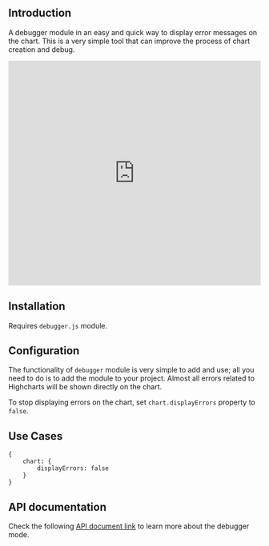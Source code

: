 Introduction
------------

A debugger module in an easy and quick way to display error messages on the chart. This is a very simple tool that can improve the process of chart creation and debug.

<iframe width="320" height="240" style="width: 100%; height: 450px; border: none;" src=https://www.highcharts.com/samples/view.php?path=highcharts/chart/display-errors></iframe>

Installation
------------

Requires `debugger.js` module.

Configuration
-------------

The functionality of `debugger` module is very simple to add and use; all you need to do is to add the module to your project. Almost all errors related to Highcharts will be shown directly on the chart.

To stop displaying errors on the chart, set `chart.displayErrors` property to `false`.

Use Cases
---------

    
    {
        chart: {
            displayErrors: false
        }
    }

API documentation
-----------------

Check the following [API document link](https://api.highcharts.com/highcharts/chart.displayErrors) to learn more about the debugger mode.